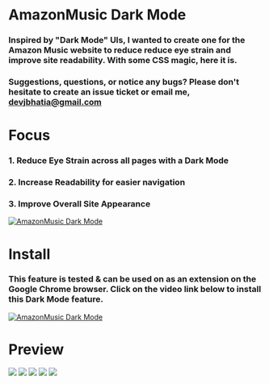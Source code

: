 # __AmazonMusic Dark Mode__

### Inspired by "Dark Mode" UIs, I wanted to create one for the Amazon Music website to reduce reduce eye strain and improve site readability. With some CSS magic, here it is.

### Suggestions, questions, or notice any bugs? Please don't hesitate to create an issue ticket or email me, devjbhatia@gmail.com

# __Focus__
### 1. Reduce Eye Strain across all pages with a Dark Mode
### 2. Increase Readability for easier navigation
### 3. Improve Overall Site Appearance
[![AmazonMusic Dark Mode](http://img.youtube.com/vi/mEDZIwatRrM/0.jpg)](http://www.youtube.com/watch?v=mEDZIwatRrM "AmazonMusic Dark Mode")


# __Install__
### This feature is tested & can be used on as an extension on the Google Chrome browser. Click on the video link below to install this Dark Mode feature.
[![AmazonMusic Dark Mode](http://img.youtube.com/vi/YH4XNw9LY6w/0.jpg)](http://www.youtube.com/watch?v=YH4XNw9LY6w "AmazonMusic Dark Mode")


# __Preview__
<img src="https://github.com/dev-bhatia/storage/blob/master/AMDM/HomePage.gif?raw=true"/>
<img src="https://github.com/dev-bhatia/storage/blob/master/AMDM/Button.gif?raw=true"/>
<img src="https://github.com/dev-bhatia/storage/blob/master/AMDM/Search.gif?raw=true"/>
<img src="https://github.com/dev-bhatia/storage/blob/master/AMDM/Menu2.gif?raw=true"/>
<img src="https://github.com/dev-bhatia/storage/blob/master/AMDM/SongList.gif?raw=true"/>
